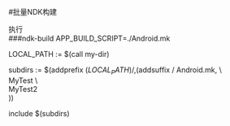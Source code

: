 #批量NDK构建

执行  
###ndk-build APP_BUILD_SCRIPT=./Android.mk  

LOCAL_PATH := $(call my-dir)

subdirs := $(addprefix $(LOCAL_PATH)/,$(addsuffix /   Android.mk, \  
		MyTest \  
		MyTest2 \
	))

include $(subdirs)
